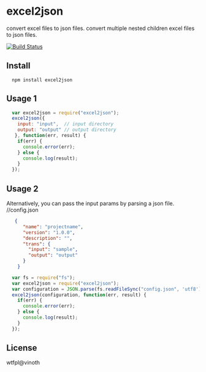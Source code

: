 # excel2json
convert excel files to json files.
convert multiple nested children excel files to json files.

[![Build Status](https://travis-ci.org/vinothbabu/excel-to-json.svg?branch=master)](https://travis-ci.org/vinothbabu/excel-to-json)

## Install

```
  npm install excel2json
```

## Usage 1

``` javascript
  var excel2json = require("excel2json");
  excel2json({
    input: "input",  // input directory 
    output: "output" // output directory 
   }, function(err, result) {
    if(err) {
      console.error(err);
    } else {
      console.log(result);
    }
  });
```
## Usage 2

Alternatively, you can pass the input params by parsing a json file. 
//config.json

``` json
   {
	  "name": "projectname",
	  "version": "1.0.0",
	  "description": "",
	  "trans": {
	    "input": "sample",
	    "output": "output"
	  }
	}
```

``` javascript
  var fs = require("fs");
  var excel2json = require("excel2json");
  var configuration = JSON.parse(fs.readFileSync("config.json", 'utf8'));
  excel2json(configuration, function(err, result) {
    if(err) {
      console.error(err);
    } else {
      console.log(result);
    }
  });
```
## License
wtfpl@vinoth
